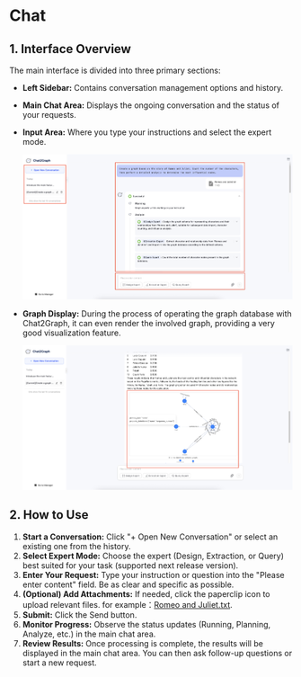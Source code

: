 # Chat

## 1. Interface Overview

The main interface is divided into three primary sections:

* **Left Sidebar:** Contains conversation management options and history.
* **Main Chat Area:** Displays the ongoing conversation and the status of your requests.
* **Input Area:** Where you type your instructions and select the expert mode.

    ![](../../asset/image/chat-planning.png)

* **Graph Display:** During the process of operating the graph database with Chat2Graph, it can even render the involved graph, providing a very good visualization feature.

    ![](../../asset/image/chat-graph.png)

## 2. How to Use

1. **Start a Conversation:** Click "+ Open New Conversation" or select an existing one from the history.
2. **Select Expert Mode:** Choose the expert (Design, Extraction, or Query) best suited for your task (supported next release version).
3. **Enter Your Request:** Type your instruction or question into the "Please enter content" field. Be as clear and specific as possible.
4. **(Optional) Add Attachments:** If needed, click the paperclip icon to upload relevant files. for example：[Romeo and Juliet.txt][file].
5. **Submit:** Click the Send button.
6. **Monitor Progress:** Observe the status updates (Running, Planning, Analyze, etc.) in the main chat area.
7. **Review Results:** Once processing is complete, the results will be displayed in the main chat area. You can then ask follow-up questions or start a new request.

[file]: https://github.com/TuGraph-family/chat2graph/blob/master/doc/asset/data/Romeo%20and%20Juliet.txt
